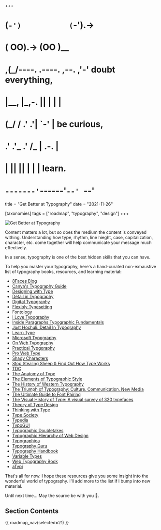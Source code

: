+++
#   (`-')           (`-').->
#   ( OO).->        (OO )__
# ,(_/----. .----. ,--. ,'-' doubt everything,
# |__,    |\_,-.  ||  | |  |
#  (_/   /    .' .'|  `-'  | be curious,
#  .'  .'_  .'  /_ |  .-.  |
# |       ||      ||  | |  | learn.
# `-------'`------'`--' `--'

title = "Get Better at Typography"
date = "2021-11-26"

[taxonomies]
tags = ["roadmap", "typography", "design"]
+++

![Get Better at Typography](/images/size/w1200/2024/03/typo.png)

Content matters a lot, but so does the medium the content is conveyed withing.
Understanding how type, rhythm, line hieght, case, capitalization, character,
etc. come together will help communicate your message much effectively.

In a sense, typography is one of the best hidden skills that you can have.

To help you master your typography, here's a hand-curated non-exhaustive list of
typography books, resources, and learning material:

* [8Faces Blog](https://blog.8faces.com/)
* [Canva's Typography Guide](https://www.canva.com/learn/typography-guide/)
* [Designing with Type](https://www.goodreads.com/book/show/28600.Designing_with_Type)
* [Detail in Typography](https://www.goodreads.com/book/show/2318174.Detail_In_Typography)
* [Digital Typography](https://www.goodreads.com/book/show/119197.Digital_Typography)
* [Flexibly Typesetting](https://abookapart.com/products/flexible-typesetting)
* [Fontology](https://www.fonts.com/content/learning/fontology)
* [I Love Typography](https://ilovetypography.com/)
* [Inside Paragraphs Typographic Fundamentals](https://www.goodreads.com/book/show/15772292-inside-paragraphs)
* [Jost Hochuli: Detail In Typography](https://www.goodreads.com/book/show/2318174.Detail_In_Typography)
* [Learn Type](https://thefutur.com/blog/learn-typography)
* [Microsoft Typography](https://docs.microsoft.com/en-us/typography/)
* [On Web Typography](https://www.goodreads.com/book/show/13608106-on-web-typograph)
* [Practical Typgoraphy](https://practicaltypography.com/)
* [Pro Web Type](https://prowebtype.com/)
* [Shady Characters](https://www.goodreads.com/book/show/17573647-shady-characters)
* [Stop Stealing Sheep & Find Out How Type Works](https://www.goodreads.com/book/show/378165.Stop_Stealing_Sheep_Find_Out_How_Type_Works)
* [TDC](https://www.tdc.org/)
* [The Anatomy of Type](https://www.goodreads.com/book/show/13623981-the-anatomy-of-type)
* [The Elements of Typographic Style](https://www.goodreads.com/book/show/44735.The_Elements_of_Typographic_Style)
* [The History of Western Typography](https://en.wikipedia.org/wiki/History_of_Western_typography)
* [The Triumph of Typography: Culture. Communication. New Media](https://www.goodreads.com/book/show/26095079-the-triumph-of-typography)
* [The Ultimate Guide to Font Pairing](https://www.canva.com/learn/the-ultimate-guide-to-font-pairing/)
* [The Visual History of Type: A visual survey of 320 typefaces](https://www.goodreads.com/book/show/33785427-the-visual-history-of-type)
* [Theory of Type Design](https://www.goodreads.com/book/show/38818935-theory-of-type-design)
* [Thinking with Type](https://www.goodreads.com/book/show/69736.Thinking_with_Type)
* [Type Society](https://www.typesociety.org/)
* [Typedia](http://typedia.com/)
* [TypoGUI](http://www.typogui.de/)
* [Typographic Doubletakes](https://www.typography.com/blog/typographic-doubletakes)
* [Typographic Hierarchy of Web Design](https://99designs.co.uk/blog/tips/typographic-hierarchy-web-design/)
* [Typographica](https://typographica.org/)
* [Typography Guru](https://typography.guru/)
* [Typography Handbook](https://typographyhandbook.com/)
* [Variable Types](https://variablefonts.io/)
* [Web Typography Book](http://book.webtypography.net/)
* [aTypi](https://www.atypi.org/)

That's all for now. I hope these resources give you some insight into the
wonderful world of typography. I'll add more to the list if I bump into new
material.

Until next time... May the source be with you 🦄.

## Section Contents

{{ roadmap_nav(selected=21) }}
